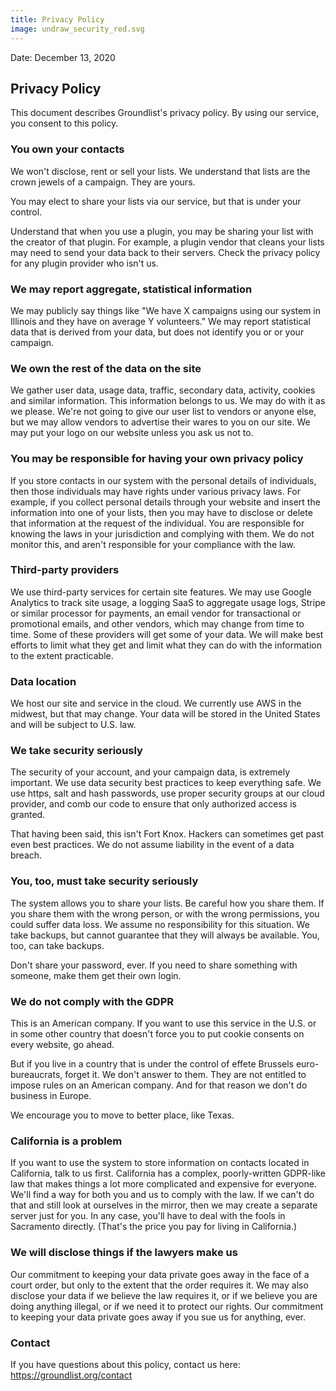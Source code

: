 ```yaml
---
title: Privacy Policy
image: undraw_security_red.svg
---
```


Date: December 13, 2020

## Privacy Policy

This document describes Groundlist's privacy policy. By using our service, you consent to this policy.

### You own your contacts 

We won't disclose, rent or sell your lists. We understand that lists are the crown jewels of a campaign. They are yours.

You may elect to share your lists via our service, but that is under your control.

Understand that when you use a plugin, you may be sharing your list with the creator of that plugin. For example, a plugin vendor that cleans your lists may need to send your data back to their servers. Check the privacy policy for any plugin provider who isn't us.

### We may report aggregate, statistical information

We may publicly say things like "We have X campaigns using our system in Illinois and they have on average Y volunteers." We may report statistical data that is derived from your data, but does not identify you or or your campaign.

### We own the rest of the data on the site

We gather user data, usage data, traffic, secondary data, activity, cookies and similar information. This information belongs to us. We may do with it as we please. We're not going to give our user list to vendors or anyone else, but we may allow vendors to advertise their wares to you on our site. We may put your logo on our website unless you ask us not to.

### You may be responsible for having your own privacy policy

If you store contacts in our system with the personal details of individuals, then those individuals may have rights under various privacy laws. For example, if you collect personal details through your website and insert the information into one of your lists, then you may have to disclose or delete that information at the request of the individual. You are responsible for knowing the laws in your jurisdiction and complying with them. We do not monitor this, and aren't responsible for your compliance with the law.

### Third-party providers

We use third-party services for certain site features. We may use Google Analytics to track site usage, a logging SaaS to aggregate usage logs, Stripe or similar processor for payments, an email vendor for transactional or promotional emails, and other vendors, which may change from time to time. Some of these providers will get some of your data. We will make best efforts to limit what they get and limit what they can do with the information to the extent practicable.

### Data location

We host our site and service in the cloud. We currently use AWS in the midwest, but that may change. Your data will be stored in the United States and will be subject to U.S. law.

### We take security seriously

The security of your account, and your campaign data, is extremely important. We use data security best practices to keep everything safe. We use https, salt and hash passwords, use proper security groups at our cloud provider, and comb our code to ensure that only authorized access is granted.

That having been said, this isn't Fort Knox. Hackers can sometimes get past even best practices. We do not assume liability in the event of a data breach.

### You, too, must take security seriously

The system allows you to share your lists. Be careful how you share them. If you share them with the wrong person, or with the wrong permissions, you could suffer data loss. We assume no responsibility for this situation. We take backups, but cannot guarantee that they will always be available. You, too, can take backups.

Don't share your password, ever. If you need to share something with someone, make them get their own login.

### We do not comply with the GDPR

This is an American company. If you want to use this service in the U.S. or in some other country that doesn't force you to put cookie consents on every website, go ahead. 

But if you live in a country that is under the control of effete Brussels euro-bureaucrats, forget it. We don't answer to them. They are not entitled to impose rules on an American company. And for that reason we don't do business in Europe.

We encourage you to move to better place, like Texas.

### California is a problem

If you want to use the system to store information on contacts located in California, talk to us first. California has a complex, poorly-written GDPR-like law that makes things a lot more complicated and expensive for everyone. We'll find a way for both you and us to comply with the law. If we can't do that and still look at ourselves in the mirror, then we may create a separate server just for you. In any case, you'll have to deal with the fools in Sacramento directly. (That's the price you pay for living in California.)

### We will disclose things if the lawyers make us

Our commitment to keeping your data private goes away in the face of a court order, but only to the extent that the order requires it. We may also disclose your data if we believe the law requires it, or if we believe you are doing anything illegal, or if we need it to protect our rights. Our commitment to keeping your data private goes away if you sue us for anything, ever.

### Contact

If you have questions about this policy, contact us here: https://groundlist.org/contact

